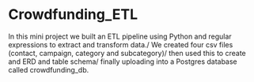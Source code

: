 # Crowdfunding_ETL

In this mini project we built an ETL pipeline using Python and regular expressions to extract and transform data./
We created four csv files (contact, campaign, category and subcategory)/
then used this to create and ERD and table schema/
finally uploading into a Postgres database called crowdfunding_db.
